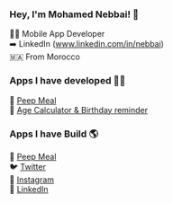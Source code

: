 ### Hey, I'm Mohamed Nebbai! 👋

🧑‍💼 Mobile App Developer <br>
➡️ LinkedIn (www.linkedin.com/in/nebbai) <br>
🇲🇦 From Morocco

### Apps I have developed 👨‍💻

🚀 [Peep Meal](https://play.google.com/store/apps/details?id=com.app.peep_meal&hl=en&gl=ma) <br>
🚀 [Age Calculator & Birthday reminder](https://play.google.com/store/apps/details?id=com.medben.agecalculator) <br>

### Apps I have Build 🌎

🚀 [Peep Meal](https://play.google.com/store/apps/details?id=com.app.peep_meal&hl=en&gl=ma) <br>
🐦 [Twitter](https://twitter.com/zenorocha) <br>
📸 [Instagram](https://instagram.com/zenorocha) <br>
💼 [LinkedIn](https://www.linkedin.com/in/zenorocha) <br>
